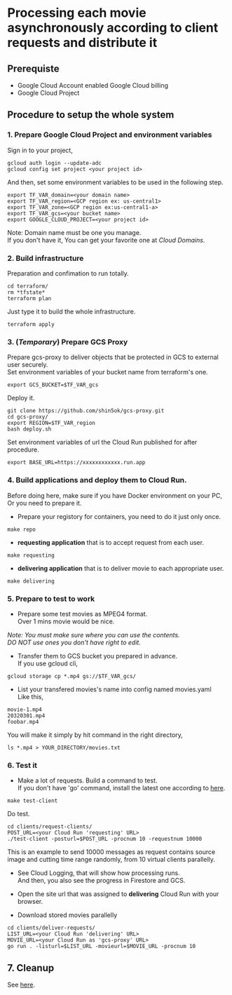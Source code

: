 # Processing each movie asynchronously according to client requests and distribute it

## Prerequiste
- Google Cloud Account enabled Google Cloud billing
- Google Cloud Project

## Procedure to setup the whole system
### 1. Prepare Google Cloud Project and environment variables
Sign in to your project,
```
gcloud auth login --update-adc
gcloud config set project <your project id>
```
And then, set some environment variables to be used in the following step.
```
export TF_VAR_domain=<your domain name>
export TF_VAR_region=<GCP region ex: us-central1>
export TF_VAR_zone=<GCP region ex:us-central1-a>
export TF_VAR_gcs=<your bucket name>
export GOOGLE_CLOUD_PROJECT=<your project id>
```
Note: Domain name must be one you manage.  
If you don't have it, You can get your favorite one at *Cloud Domains*.

### 2. Build infrastructure
Preparation and confimation to run totally.
```
cd terraform/
rm *tfstate*
terraform plan
```
Just type it to build the whole infrastructure.
```
terraform apply
```

### 3. (*Temporary*) Prepare GCS Proxy
Prepare gcs-proxy to deliver objects that be protected in GCS to external user securely.  
Set environment variables of your bucket name from terraform's one.
```
export GCS_BUCKET=$TF_VAR_gcs
```

Deploy it.
```
git clone https://github.com/shin5ok/gcs-proxy.git
cd gcs-proxy/
export REGION=$TF_VAR_region
bash deploy.sh
```

Set environment variables of url the Cloud Run published for after procedure.
```
export BASE_URL=https://xxxxxxxxxxxx.run.app
```

### 4. Build applications and deploy them to Cloud Run.  
Before doing here, make sure if you have Docker environment on your PC, Or you need to prepare it.

- Prepare your registory for containers, you need to do it just only once.
```
make repo
```

- **requesting application** that is to accept request from each user.
```
make requesting
```
- **delivering application** that is to deliver movie to each appropriate user.
```
make delivering
```

### 5. Prepare to test to work
- Prepare some test movies as MPEG4 format.  
Over 1 mins movie would be nice.  

*Note: You must make sure where you can use the contents.*  
*DO NOT use ones you don't have right to edit.*

- Transfer them to GCS bucket you prepared in advance.   
If you use gcloud cli,
```
gcloud storage cp *.mp4 gs://$TF_VAR_gcs/
```

- List your transfered movies's name into config named movies.yaml  
Like this,
```
movie-1.mp4
20320301.mp4
foobar.mp4
```
You will make it simply by hit command in the right directory,
```
ls *.mp4 > YOUR_DIRECTORY/movies.txt
```

###  6. Test it
- Make a lot of requests.
Build a command to test.  
If you don't have 'go' command, install the latest one according to [here](https://go.dev/doc/install).
```
make test-client
```
Do test.
```
cd clients/request-clients/
POST_URL=<your Cloud Run 'requesting' URL>
./test-client -posturl=$POST_URL -procnum 10 -requestnum 10000
```
This is an example to send 10000 messages as request contains source image and cutting time range randomly, from 10 virtual clients parallelly.


- See Cloud Logging, that will show how processing runs.  
And then, you also see the progress in Firestore and GCS.

- Open the site url that was assigned to **delivering** Cloud Run with your browser.

- Download stored movies parallelly
```
cd clients/deliver-requests/
LIST_URL=<your Cloud Run 'delivering' URL>
MOVIE_URL=<your Cloud Run as 'gcs-proxy' URL>
go run . -listurl=$LIST_URL -movieurl=$MOVIE_URL -procnum 10
```

## 7. Cleanup
See [here](https://cloud.google.com/resource-manager/docs/creating-managing-projects?shutting_down_projects&hl=ja#shutting_down_projects).
